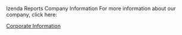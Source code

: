 Izenda Reports Company Information
For more information about our company, click here:

[Corporate Information](http://www.izenda.com/Site/Pages/About.aspx)